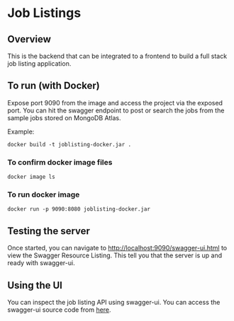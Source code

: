 # Job Listings

## Overview
This is the backend that can be integrated to a frontend to build a full stack job listing application.

## To run (with Docker)

Expose port 9090 from the image and access the project via the exposed port. You can hit the swagger endpoint to post or search the jobs from the sample jobs stored on MongoDB Atlas.

Example:

```
docker build -t joblisting-docker.jar .
```

### To confirm docker image files

```
docker image ls
```

### To run docker image

```
docker run -p 9090:8080 joblisting-docker.jar
```

## Testing the server

Once started, you can navigate to [http://localhost:9090/swagger-ui.html](http://localhost:9090/swagger-ui.html) to view the Swagger Resource Listing. This tell you that the server is up and ready with swagger-ui.

## Using the UI

You can inspect the job listing API using swagger-ui. You can access the swagger-ui source code from [here](https://github.com/swagger-api/swagger-ui).



